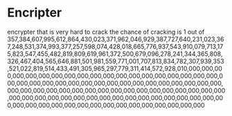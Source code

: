# Encripter
encrypter that is very hard to crack
 the chance of cracking is 1 out of 
357,384,607,995,612,864,430,023,371,962,046,929,387,727,640,231,023,367,248,531,374,993,377,257,598,074,428,018,665,776,937,543,910,079,713,175,823,547,455,482,819,809,619,961,372,500,679,096,278,241,344,365,808,326,467,404,565,646,881,501,981,559,771,001,707,813,834,782,307,939,353,521,022,819,514,433,491,305,965,297,779,311,414,572,928,010,000,000,000,000,000,000,000,000,000,000,000,000,000,000,000,000,000,000,000,000,000,000,000,000,000,000,000,000,000,000,000,000,000,000,000,000,000,000,000,000,000,000,000,000,000,000,000,000,000,000,000,000,000,000,000,000,000,000,000,000,000,000,000,000,000,000,000,000,000,000,000,000,000,000,000,000,000,000,000,000,000,000,000,000,000
